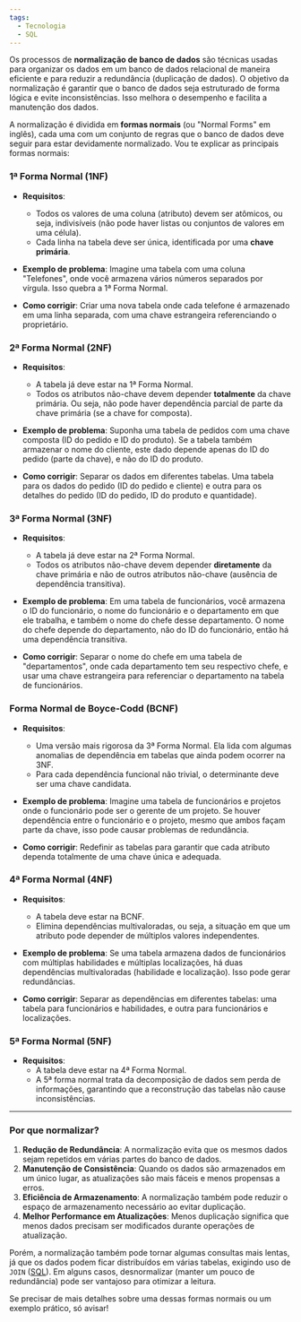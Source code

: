 ```yaml
---
tags:
  - Tecnologia
  - SQL
---
```

Os processos de **normalização de banco de dados** são técnicas usadas para organizar os dados em um banco de dados relacional de maneira eficiente e para reduzir a redundância (duplicação de dados). O objetivo da normalização é garantir que o banco de dados seja estruturado de forma lógica e evite inconsistências. Isso melhora o desempenho e facilita a manutenção dos dados.

A normalização é dividida em **formas normais** (ou "Normal Forms" em inglês), cada uma com um conjunto de regras que o banco de dados deve seguir para estar devidamente normalizado. Vou te explicar as principais formas normais:

### 1ª Forma Normal (1NF)
- **Requisitos**:
  - Todos os valores de uma coluna (atributo) devem ser atômicos, ou seja, indivisíveis (não pode haver listas ou conjuntos de valores em uma célula).
  - Cada linha na tabela deve ser única, identificada por uma **chave primária**.
  
- **Exemplo de problema**:
  Imagine uma tabela com uma coluna "Telefones", onde você armazena vários números separados por vírgula. Isso quebra a 1ª Forma Normal.

- **Como corrigir**:
  Criar uma nova tabela onde cada telefone é armazenado em uma linha separada, com uma chave estrangeira referenciando o proprietário.

### 2ª Forma Normal (2NF)
- **Requisitos**:
  - A tabela já deve estar na 1ª Forma Normal.
  - Todos os atributos não-chave devem depender **totalmente** da chave primária. Ou seja, não pode haver dependência parcial de parte da chave primária (se a chave for composta).
  
- **Exemplo de problema**:
  Suponha uma tabela de pedidos com uma chave composta (ID do pedido e ID do produto). Se a tabela também armazenar o nome do cliente, este dado depende apenas do ID do pedido (parte da chave), e não do ID do produto.

- **Como corrigir**:
  Separar os dados em diferentes tabelas. Uma tabela para os dados do pedido (ID do pedido e cliente) e outra para os detalhes do pedido (ID do pedido, ID do produto e quantidade).

### 3ª Forma Normal (3NF)
- **Requisitos**:
  - A tabela já deve estar na 2ª Forma Normal.
  - Todos os atributos não-chave devem depender **diretamente** da chave primária e não de outros atributos não-chave (ausência de dependência transitiva).

- **Exemplo de problema**:
  Em uma tabela de funcionários, você armazena o ID do funcionário, o nome do funcionário e o departamento em que ele trabalha, e também o nome do chefe desse departamento. O nome do chefe depende do departamento, não do ID do funcionário, então há uma dependência transitiva.

- **Como corrigir**:
  Separar o nome do chefe em uma tabela de "departamentos", onde cada departamento tem seu respectivo chefe, e usar uma chave estrangeira para referenciar o departamento na tabela de funcionários.

### Forma Normal de Boyce-Codd (BCNF)
- **Requisitos**:
  - Uma versão mais rigorosa da 3ª Forma Normal. Ela lida com algumas anomalias de dependência em tabelas que ainda podem ocorrer na 3NF.
  - Para cada dependência funcional não trivial, o determinante deve ser uma chave candidata.
  
- **Exemplo de problema**:
  Imagine uma tabela de funcionários e projetos onde o funcionário pode ser o gerente de um projeto. Se houver dependência entre o funcionário e o projeto, mesmo que ambos façam parte da chave, isso pode causar problemas de redundância.

- **Como corrigir**:
  Redefinir as tabelas para garantir que cada atributo dependa totalmente de uma chave única e adequada.

### 4ª Forma Normal (4NF)
- **Requisitos**:
  - A tabela deve estar na BCNF.
  - Elimina dependências multivaloradas, ou seja, a situação em que um atributo pode depender de múltiplos valores independentes.
  
- **Exemplo de problema**:
  Se uma tabela armazena dados de funcionários com múltiplas habilidades e múltiplas localizações, há duas dependências multivaloradas (habilidade e localização). Isso pode gerar redundâncias.

- **Como corrigir**:
  Separar as dependências em diferentes tabelas: uma tabela para funcionários e habilidades, e outra para funcionários e localizações.

### 5ª Forma Normal (5NF)
- **Requisitos**:
  - A tabela deve estar na 4ª Forma Normal.
  - A 5ª forma normal trata da decomposição de dados sem perda de informações, garantindo que a reconstrução das tabelas não cause inconsistências.

---

### Por que normalizar?
1. **Redução de Redundância**: A normalização evita que os mesmos dados sejam repetidos em várias partes do banco de dados.
2. **Manutenção de Consistência**: Quando os dados são armazenados em um único lugar, as atualizações são mais fáceis e menos propensas a erros.
3. **Eficiência de Armazenamento**: A normalização também pode reduzir o espaço de armazenamento necessário ao evitar duplicação.
4. **Melhor Performance em Atualizações**: Menos duplicação significa que menos dados precisam ser modificados durante operações de atualização.

Porém, a normalização também pode tornar algumas consultas mais lentas, já que os dados podem ficar distribuídos em várias tabelas, exigindo uso de `JOIN` ([SQL](SQL.md)). Em alguns casos, desnormalizar (manter um pouco de redundância) pode ser vantajoso para otimizar a leitura.

Se precisar de mais detalhes sobre uma dessas formas normais ou um exemplo prático, só avisar!